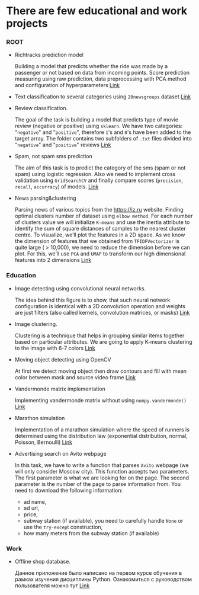 # There are few educational and work projects

### ROOT
- Richtracks prediction model

  Building a model that predicts whether the ride was made by a passenger or not based on data from incoming points.
  Score prediction measuring using raw prediction, data preprocessing with PCA method and configuration of hyperparameters
  [Link](https://github.com/Turakulov/Python/blob/master/richtracks%20model%20training.ipynb)

- Text classification to several categories using `20newsgroups` dataset
  [Link](https://github.com/Turakulov/Python/blob/master/text_classfication.ipynb)
  
- Review classification.
  
  The goal of the task is building a model that predicts type of movie review (negative or positive) using `sklearn`. We have two categories: "`negative`" and "`positive`", therefore `1`'s and `0`'s have been added to the target array. The folder contains two subfolders of `.txt` files divided into "`negative`" and "`positive`" reviews [Link](https://github.com/Turakulov/Python/blob/master/review_classification.ipynb)

- Spam, not spam sms prediction

  The aim of this task is to predict the category of the sms (spam or not spam) using logistic regression. Also we need to implement cross validation using `GridSearchCV` and finally compare scores (`precision`, `recall`, `accurracy`) of models. [Link](https://github.com/Turakulov/Python/blob/master/spam_notspam_prediction.ipynb) 
 
- News parsing&clustering

  Parsing news of various topics from the <https://iz.ru> website. Finding optimal clusters number of dataset using `elbow method`. For each number of clusters value we will initialize `K-means` and use the inertia attribute to identify the sum of square distances of samples to the nearest cluster centre. To visualize, we’ll plot the features in a 2D space. As we know the dimension of features that we obtained from `TFIDFVectorizer` is quite large ( > 10,000), we need to reduce the dimension before we can plot. For this, we’ll use `PCA` and `UMAP` to transform our high dimensional features into 2 dimensions [Link](https://github.com/Turakulov/Python/blob/master/News_parsing%26clustering.ipynb) 

### Education
 
- Image detecting using сonvolutional neural networks.

  The idea behind this figure is to show, that such neural network configuration 
  is identical with a 2D convolution operation and weights
  are just filters (also called kernels, convolution matrices, or masks)
  [Link](https://github.com/Turakulov/Python/blob/master/Education/Image%20detecting/Untitled.ipynb)
  
- Image clustering. 

  Clustering is a technique that helps in grouping similar items together based on particular attributes. 
  We are going to apply K-means clustering to the image with 6-7 colors [Link](https://github.com/Turakulov/Python/blob/master/Education/Clustering/clustering.ipynb)

- Moving object detecting using OpenCV

  At first we detect moving object then draw contours and fill with mean color between mask and source video frame
  [Link](https://github.com/Turakulov/Python/blob/master/Education/Moving%20object%20detecting/moving%20object%20detecting.ipynb)
  
- Vandermonde matrix implementation

  Implementing vandermonde matrix without using `numpy.vandermonde()` [Link](https://github.com/Turakulov/Python/blob/master/Education/Vandermonde_matrix/Vandermonde_matrix.ipynb)

- Marathon simulation
  
  Implementation of a marathon simulation where the speed of runners is determined using the distribution law (exponential distribution, normal, Poisson, Bernoulli) [Link](https://github.com/Turakulov/Python/blob/master/Education/marathon/marathon_simulating.ipynb)
  
- Advertising search on Avito webpage

  In this task, we have to write a function that parses `Avito` webpage (we will only consider Moscow city). This function accepts two parameters. The first parameter is what we are looking for on the page. The second parameter is the number of the page to parse information from. You need to download the following information:
    - ad name, 
    - ad url, 
    - price, 
    - subway station (if available), you need to carefully handle `None` or use the `try-excep`t construction, 
    - how many meters from the subway station (if available)
  
### Work  
- Offline shop database.

  Данное приложение было написано на первом курсе обучения в рамках изучения дисциплины Python.
  Ознакомиться с руководством пользователя можно тут [Link](https://github.com/Turakulov/Python/tree/master/Work)
